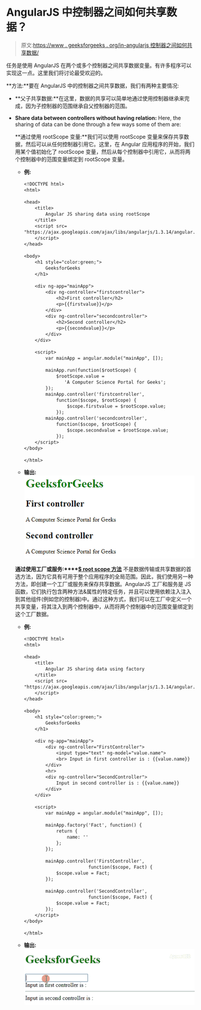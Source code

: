 # AngularJS 中控制器之间如何共享数据？

> 原文:[https://www . geeksforgeeks . org/in-angularjs 控制器之间如何共享数据/](https://www.geeksforgeeks.org/how-to-share-data-between-controllers-in-angularjs/)

任务是使用 AngularJS 在两个或多个控制器之间共享数据变量。有许多程序可以实现这一点。这里我们将讨论最受欢迎的。

**方法:**要在 AngularJS 中的控制器之间共享数据，我们有两种主要情况:

*   **父子共享数据:**在这里，数据的共享可以简单地通过使用控制器继承来完成，因为子控制器的范围继承自父控制器的范围。
*   **Share data between controllers without having relation:** Here, the sharing of data can be done through a few ways some of them are:

    **通过使用 rootScope 变量:**我们可以使用 rootScope 变量来保存共享数据，然后可以从任何控制器引用它。这里，在 Angular 应用程序的开始，我们用某个值初始化了 rootScope 变量，然后从每个控制器中引用它，从而将两个控制器中的范围变量绑定到 rootScope 变量。

    *   **例:**

        ```
        <!DOCTYPE html>
        <html>

        <head>
            <title>
                Angular JS sharing data using rootScope
            </title>
            <script src=
        "https://ajax.googleapis.com/ajax/libs/angularjs/1.3.14/angular.min.js">
            </script>
        </head>

        <body>
            <h1 style="color:green;"> 
                GeeksforGeeks 
            </h1>

            <div ng-app="mainApp">
                <div ng-controller="firstcontroller">
                    <h2>First controller</h2>
                    <p>{{firstvalue}}</p>
                </div>
                <div ng-controller="secondcontroller">
                    <h2>Second controller</h2>
                    <p>{{secondvalue}}</p>
                </div>
            </div>

            <script>
                var mainApp = angular.module("mainApp", []);

                mainApp.run(function($rootScope) {
                    $rootScope.value = 
                       'A Computer Science Portal for Geeks';
                });
                mainApp.controller('firstcontroller',
                    function($scope, $rootScope) {
                        $scope.firstvalue = $rootScope.value;
                    });
                mainApp.controller('secondcontroller',
                    function($scope, $rootScope) {
                        $scope.secondvalue = $rootScope.value;
                    });
            </script>
        </body>

        </html>                    
        ```

    *   **输出:**
        ![](img/6fb05af1beb2e65c67780fe8e1fed3b2.png)

    **通过使用工厂或服务:****[$ root scope 方法](https://www.geeksforgeeks.org/angularjs-scope/)** 不是数据传输或共享数据的首选方法，因为它具有可用于整个应用程序的全局范围。因此，我们使用另一种方法，即创建一个工厂或服务来保存共享数据。AngularJS 工厂和服务是 JS 函数，它们执行包含两种方法&属性的特定任务，并且可以使用依赖注入注入到其他组件(例如您的控制器)中。通过这种方式，我们可以在工厂中定义一个共享变量，将其注入到两个控制器中，从而将两个控制器中的范围变量绑定到这个工厂数据。

    *   **例:**

        ```
        <!DOCTYPE html>
        <html>

        <head>
            <title>
                Angular JS sharing data using factory
            </title>
            <script src=
        "https://ajax.googleapis.com/ajax/libs/angularjs/1.3.14/angular.min.js">
            </script>
        </head>

        <body>
            <h1 style="color:green;"> 
                GeeksforGeeks 
            </h1>

            <div ng-app="mainApp">
                <div ng-controller="FirstController">
                    <input type="text" ng-model="value.name">
                    <br> Input in first controller is : {{value.name}}
                </div>
                <hr>
                <div ng-controller="SecondController">
                    Input in second controller is : {{value.name}}
                </div>
            </div>

            <script>
                var mainApp = angular.module("mainApp", []);

                mainApp.factory('Fact', function() {
                    return {
                        name: ''
                    };
                });

                mainApp.controller('FirstController',
                                function($scope, Fact) {
                    $scope.value = Fact;
                });

                mainApp.controller('SecondController',
                                function($scope, Fact) {
                    $scope.value = Fact;
                });
            </script>
        </body>

        </html>                    
        ```

    *   **输出:**
        ![](img/538794f3fa079b48055e036283144e33.png)